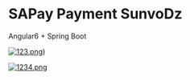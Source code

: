 # SAPay Payment SunvoDz


Angular6 + Spring Boot

[![123.png](https://i.postimg.cc/8P9PW56f/123.png)](https://postimg.cc/bs0hfqLq))

[![1234.png](https://i.postimg.cc/PxSdqrHx/1234.png)](https://postimg.cc/G8TW7RHw)
